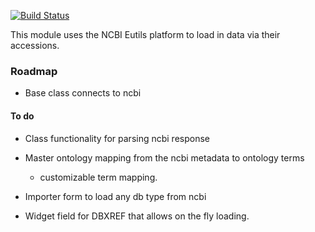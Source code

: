 [![Build Status](https://travis-ci.org/NAL-i5K/tripal_eutils.svg?branch=master)](https://travis-ci.org/NAL-i5K/tripal_eutils)

This module uses the NCBI Eutils platform to load in data via their accessions.

### Roadmap

* Base class connects to ncbi

#### To do

* Class functionality for parsing ncbi response
* Master ontology mapping from the ncbi metadata to ontology terms
  - customizable term mapping.
  
* Importer form to load any db type from ncbi
* Widget field for DBXREF that allows on the fly loading.
